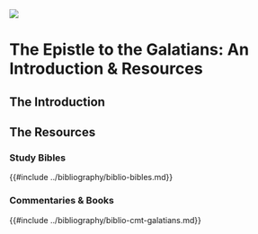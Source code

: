<img class="intro-right" src="art-paul.jpg">

# The Epistle to the Galatians: An Introduction & Resources

## The Introduction



## The Resources

### Study Bibles

{{#include ../bibliography/biblio-bibles.md}}

### Commentaries & Books

{{#include ../bibliography/biblio-cmt-galatians.md}}
